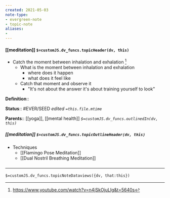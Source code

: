 ```yaml
---
created: 2021-05-03
note-type: 
- evergreen-note
- topic-note
aliases:
- 
---
```


#### [[meditation]] `$=customJS.dv_funcs.topicHeader(dv, this)`

- Catch the moment between inhalation and exhalation [^1]
	- What is the moment between inhalation and exhalation
		- where does it happen
		- what does it feel like
	- Catch that moment and observe it
		- "It's not about the answer it's about training yourself to look"

**Definition**::

**Status**:: #EVER/SEED 
*edited `=this.file.mtime`*

**Parents**:: [[yoga]], [[mental health]]
*`$=customJS.dv_funcs.outlinedIn(dv, this)`*

##### [[meditation]] `$=customJS.dv_funcs.topicOutlineHeader(dv, this)`
- Techniques
	- [[Flamingo Pose Meditation]]
	- [[Dual Nostril Breathing Meditation]]

[^1]: https://www.youtube.com/watch?v=n4jSkOjuLIg&t=5640s

### <hr class="dataviews"/>

`$=customJS.dv_funcs.topicNoteDataviews({dv, that:this})`
